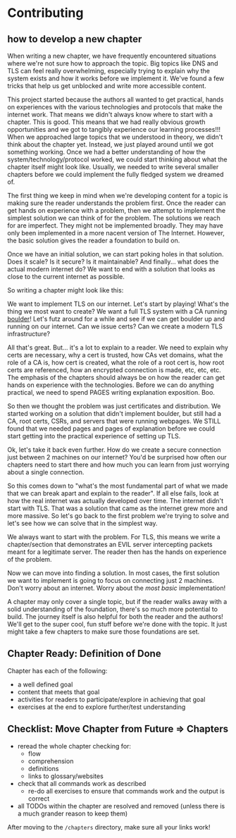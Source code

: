 # Contributing

## how to develop a new chapter

When writing a new chapter, we have frequently encountered situations where we're not sure how to approach the topic. Big topics like DNS and TLS can feel really overwhelming, especially trying to explain why the system exists and how it works before we implement it. We've found a few tricks that help us get unblocked and write more accessible content.

This project started because the authors all wanted to get practical, hands on experiences with the various technologies and protocols that make the internet work. That means we didn't always know where to start with a chapter. This is good. This means that we had really obvious growth opportunities and we got to tangibly experience our learning processes!!! When we approached large topics that we understood in theory, we didn't think about the chapter yet. Instead, we just played around until we got something working. Once we had a better understanding of how the system/technology/protocol worked, we could start thinking about what the chapter itself might look like. Usually, we needed to write several smaller chapters before we could implement the fully fledged system we dreamed of.

The first thing we keep in mind when we're developing content for a topic is making sure the reader understands the problem first. Once the reader can get hands on experience with a problem, then we attempt to implement the simplest solution we can think of for the problem. The solutions we reach for are imperfect. They might not be implemented broadly. They may have only been implemented in a more nacent version of The Internet. However, the basic solution gives the reader a foundation to build on. 

Once we have an initial solution, we can start poking holes in that solution. Does it scale? Is it secure? Is it maintainable? And finally... what does the actual modern internet do? We want to end with a solution that looks as close to the current internet as possible. 

So writing a chapter might look like this:

We want to implement TLS on our internet. Let's start by playing! What's the thing we most want to create? We want a full TLS system with a CA running [boulder](https://github.com/letsencrypt/boulder)! Let's futz around for a while and see if we can get boulder up and running on our internet. Can we issue certs? Can we create a modern TLS infrastructure?

All that's great. But... it's a lot to explain to a reader. We need to explain why certs are necessary, why a cert is trusted, how CAs vet domains, what the role of a CA is, how cert is created, what the role of a root cert is, how root certs are referenced, how an encrypted connection is made, etc, etc, etc. The emphasis of the chapters should always be on how the reader can get hands on experience with the technologies. Before we can do anything practical, we need to spend PAGES writing explanation exposition. Boo.

So then we thought the problem was just certificates and distribution. We started working on a solution that didn't implement boulder, but still had a CA, root certs, CSRs, and servers that were running webpages. We STILL found that we needed pages and pages of explanation before we could start getting into the practical experience of setting up TLS.

Ok, let's take it back even further. How do we create a secure connection just between 2 machines on our internet? You'd be surprised how often our chapters need to start there and how much you can learn from just worrying about a single connection.

So this comes down to "what's the most fundamental part of what we made that we can break apart and explain to the reader". If all else fails, look at how the real internet was actually developed over time. The internet didn't start with TLS. That was a solution that came as the internet grew more and more massive. So let's go back to the first problem we're trying to solve and let's see how we can solve that in the simplest way.

We always want to start with the problem. For TLS, this means we write a chapter/section that demonstrates an EVIL server intercepting packets meant for a legitimate server. The reader then has the hands on experience of the problem. 

Now we can move into finding a solution. In most cases, the first solution we want to implement is going to focus on connecting just 2 machines. Don't worry about an internet. Worry about the _most basic_ implementation!

A chapter may only cover a single topic, but if the reader walks away with a solid understanding of the foundation, there's so much more potential to build. The journey itself is also helpful for both the reader and the authors! We'll get to the super cool, fun stuff before we're done with the topic. It just might take a few chapters to make sure those foundations are set.

## Chapter Ready: Definition of Done

Chapter has each of the following:

* a well defined goal
* content that meets that goal
* activities for readers to participate/explore in achieving that goal
* exercises at the end to explore further/test understanding

## Checklist: Move Chapter from Future => Chapters

* reread the whole chapter checking for:
  * flow
  * comprehension
  * definitions
  * links to glossary/websites
* check that all commands work as described
  * re-do all exercises to ensure that commands work and the output is correct
* all TODOs within the chapter are resolved and removed (unless there is a much grander reason to keep them)

After moving to the `/chapters` directory, make sure all your links work!
